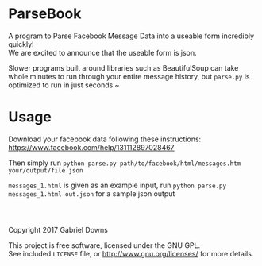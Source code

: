 # ParseBook
A program to Parse Facebook Message Data into a useable form incredibly quickly!  
We are excited to announce that the useable form is json.

Slower programs built around libraries such as BeautifulSoup can take whole minutes to run through your entire message history, but `parse.py` is optimized to run in just seconds ~

# Usage
Download your facebook data following these instructions: https://www.facebook.com/help/131112897028467

Then simply run `python parse.py path/to/facebook/html/messages.htm your/output/file.json`

`messages_1.html` is given as an example input,
run `python parse.py messages_1.html out.json` for a sample json output

#
\
Copyright 2017 Gabriel Downs

This project is free software, licensed under the GNU GPL.\
See included `LICENSE` file, or <http://www.gnu.org/licenses/> for more details.
